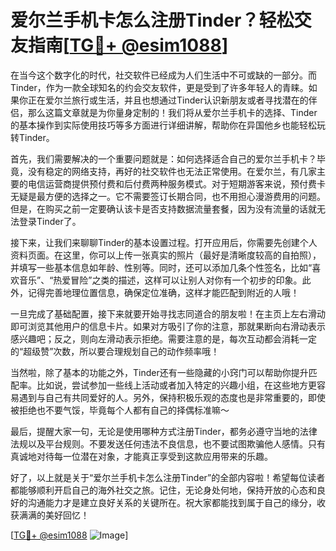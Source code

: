 # 爱尔兰手机卡怎么注册Tinder？轻松交友指南[[TG💪+ @esim1088](https://t.me/s/esim1088)]

在当今这个数字化的时代，社交软件已经成为人们生活中不可或缺的一部分。而Tinder，作为一款全球知名的约会交友软件，更是受到了许多年轻人的青睐。如果你正在爱尔兰旅行或生活，并且也想通过Tinder认识新朋友或者寻找潜在的伴侣，那么这篇文章就是为你量身定制的！我们将从爱尔兰手机卡的选择、Tinder的基本操作到实际使用技巧等多方面进行详细讲解，帮助你在异国他乡也能轻松玩转Tinder。

首先，我们需要解决的一个重要问题就是：如何选择适合自己的爱尔兰手机卡？毕竟，没有稳定的网络支持，再好的社交软件也无法正常使用。在爱尔兰，有几家主要的电信运营商提供预付费和后付费两种服务模式。对于短期游客来说，预付费卡无疑是最方便的选择之一。它不需要签订长期合同，也不用担心漫游费用的问题。但是，在购买之前一定要确认该卡是否支持数据流量套餐，因为没有流量的话就无法登录Tinder了。

接下来，让我们来聊聊Tinder的基本设置过程。打开应用后，你需要先创建个人资料页面。在这里，你可以上传一张真实的照片（最好是清晰度较高的自拍照），并填写一些基本信息如年龄、性别等。同时，还可以添加几条个性签名，比如“喜欢音乐”、“热爱冒险”之类的描述，这样可以让别人对你有一个初步的印象。此外，记得完善地理位置信息，确保定位准确，这样才能匹配到附近的人哦！

一旦完成了基础配置，接下来就要开始寻找志同道合的朋友啦！在主页上左右滑动即可浏览其他用户的信息卡片。如果对方吸引了你的注意，那就果断向右滑动表示感兴趣吧；反之，则向左滑动表示拒绝。需要注意的是，每次互动都会消耗一定的“超级赞”次数，所以要合理规划自己的动作频率哦！

当然啦，除了基本的功能之外，Tinder还有一些隐藏的小窍门可以帮助你提升匹配率。比如说，尝试参加一些线上活动或者加入特定的兴趣小组，在这些地方更容易遇到与自己有共同爱好的人。另外，保持积极乐观的态度也是非常重要的，即使被拒绝也不要气馁，毕竟每个人都有自己的择偶标准嘛～

最后，提醒大家一句，无论是使用哪种方式注册Tinder，都务必遵守当地的法律法规以及平台规则。不要发送任何违法不良信息，也不要试图欺骗他人感情。只有真诚地对待每一位潜在对象，才能真正享受到这款应用带来的乐趣。

好了，以上就是关于“爱尔兰手机卡怎么注册Tinder”的全部内容啦！希望每位读者都能够顺利开启自己的海外社交之旅。记住，无论身处何地，保持开放的心态和良好的沟通能力才是建立良好关系的关键所在。祝大家都能找到属于自己的缘分，收获满满的美好回忆！

[[TG💪+ @esim1088](https://t.me/s/esim1088) ![Image](https://i.postimg.cc/4NQfJmqS/Snipaste-2025-05-13-00-14-12.png)]